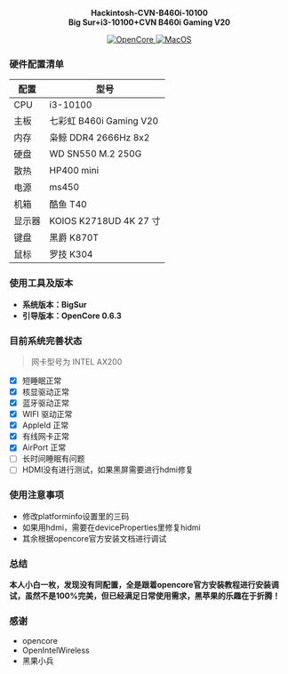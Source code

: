 <p align="center">
	<strong>Hackintosh-CVN-B460i-10100</strong><br>
  <strong>Big Sur+i3-10100+CVN B460i Gaming V20</strong>
</p>
<p align="center">
    <a href="https://github.com/xiaoka-li/Hackintosh-CVN-B460i-10100">
      <img alt="OpenCore" src="https://img.shields.io/badge/OpenCore-0.6.3-brightgreen">
    </a>
    <a href="https://github.com/xiaoka-li/Hackintosh-CVN-B460i-10100">
      <img alt="MacOS" src="https://img.shields.io/badge/MacOS-BIgSur-brightgreen"/>
    </a>
</p>

### 硬件配置清单

| 配置   | 型号                    |
| ------ | ----------------------- |
| CPU    | i3-10100                |
| 主板   | 七彩虹 B460i Gaming V20 |
| 内存   | 枭鲸 DDR4 2666Hz 8x2    |
| 硬盘   | WD SN550 M.2 250G       |
| 散热   | HP400 mini              |
| 电源   | ms450                   |
| 机箱   | 酷鱼 T40                |
| 显示器 | KOIOS K2718UD 4K 27 寸  |
| 键盘   | 黑爵 K870T              |
| 鼠标   | 罗技 K304               |

### 使用工具及版本

- **系统版本：BigSur**
- **引导版本：OpenCore 0.6.3**

### 目前系统完善状态

> 网卡型号为 INTEL AX200

- [x] 短睡眠正常
- [x] 核显驱动正常
- [x] 蓝牙驱动正常
- [x] WIFI 驱动正常
- [x] AppleId 正常
- [x] 有线网卡正常
- [x] AirPort 正常
- [ ] 长时间睡眠有问题
- [ ] HDMI没有进行测试，如果黑屏需要进行hdmi修复

### 使用注意事项

* 修改platforminfo设置里的三码
* 如果用hdmi，需要在deviceProperties里修复hidmi
* 其余根据opencore官方安装文档进行调试

### 总结
**本人小白一枚，发现没有同配置，全是跟着opencore官方安装教程进行安装调试，虽然不是100%完美，但已经满足日常使用需求，黑苹果的乐趣在于折腾！**

### 感谢
* opencore 
* OpenIntelWireless
* 黑果小兵
